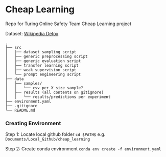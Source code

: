 # Cheap Learning

Repo for Turing Online Safety Team Cheap Learning project

Dataset: [Wikipedia Detox](https://github.com/ewulczyn/wiki-detox)

```
.
├── src
│   ├── dataset sampling script
│   ├── generic preprocessing script
│   ├── generic evaluation script
│   ├── transfer learning script
│   ├── weak supervision script
│   └── prompt engineering script     
├── data                   
│   ├── samples/
│   │   └── csv per X size sample?
│   ├── results (all contents on gitignore)
│   │   └── results/predictions per experiment
├── environment.yaml
├── .gitignore
└── README.md

```

### Creating Environment

Step 1: Locate local github folder `cd $PATH$` e.g. `Documents/Local_Github/cheap_learning`

Step 2: Create conda environment `conda env create -f environment.yaml`




